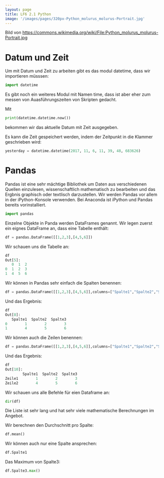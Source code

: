 ```yaml
---
layout: page
title: LF6 2.1 Python
image: '/images/pages/320px-Python_molurus_molurus-Portrait.jpg'
---
```

Bild von <https://commons.wikimedia.org/wiki/File:Python_molurus_molurus-Portrait.jpg>

# Datum und Zeit

Um mit Datum und Zeit zu arbeiten gibt es das modul datetime, dass wir importieren müsssen:

```python
import datetime
```
Es gibt noch ein weiteres Modul mit Namen time, dass ist aber eher zum messen von Auasführungszeiten von Skripten gedacht.

Mit 

```python
print(datetime.datetime.now())
```

bekommen wir das aktuelle Datum mit Zeit ausgegeben.

Es kann die Zeit gespeichert werden, indem der Zeitpunkt in die Klammer geschrieben wird:

```python
yesterday = datetime.datetime(2017, 11, 6, 11, 39, 48, 683626)
```

# Pandas

Pandas ist eine sehr mächtige Bibliothek um Daten aus verschiedenen Quellen einzulesen, wissenschaftlich mathematisch zu bearbeiten und das Ergbnis graphisch oder textlisch darzustellen. Wir werden Pandas vor allem in der iPython-Konsole verwenden. Bei Anaconda ist iPython und Pandas bereits vorinstalliert.

```python
import pandas
```

Einzelne Objekte in Panda werden DataFrames genannt. Wir legen zuerst ein eignes DataFrame an, dass eine Tabelle enthält:

```python
df = pandas.DataFrame([[1,2,3],[4,5,6]])
```

Wir schauen uns die Tabelle an:

```python
df
Out[5]: 
   0  1  2
0  1  2  3
1  4  5  6
```
Wir können in Pandas sehr  einfach die Spalten benennen:

```python
df = pandas.DataFrame([[1,2,3],[4,5,6]],columns=["Spalte1","Spalte2","Spalte3"])
```

Und das Ergebnis:

```python
df
Out[8]: 
   Spalte1  Spalte2  Spalte3
0        1        2        3
1        4        5        6
```

Wir können auch die Zeilen benennen:

```python
df = pandas.DataFrame([[1,2,3],[4,5,6]],columns=["Spalte1","Spalte2","Spalte3"], index=["Zeile1","Zeile2"])
```

Und das Ergebnis:

```python
df
Out[10]: 
        Spalte1  Spalte2  Spalte3
Zeile1        1        2        3
Zeile2        4        5        6
```

Wir schauen uns alle Befehle für eien Dataframe an:

```python
dir(df)
```

Die Liste ist sehr lang und hat sehr viele mathematische Berechnungen im Angebot.

Wir berechnen den Durchschnitt pro Spalte:

```python
df.mean()
```

Wir können auch nur eine Spalte ansprechen:

```python
df.Spalte1
```

Das Maximum von Spalte3:

```python
df.Spalte3.max()
```
